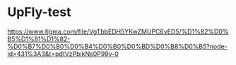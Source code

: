 # UpFly-test

https://www.figma.com/file/VgTbbEDH5YKwZMUPC6vED5/%D1%82%D0%B5%D1%81%D1%82-%D0%B7%D0%B0%D0%B4%D0%B0%D0%BD%D0%B8%D0%B5?node-id=431%3A3&t=pdtVzPbikNs0P99y-0
